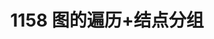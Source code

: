 ---
aliases: []
created: 2022-03-04 12:11:46+08:00
date created: 2023-07-05T11:13:20+08:00
date modified: 2024-01-13T19:21:07+08:00
dg-publish: true
tags: []
title: 1158 图的遍历+结点分组
updated: 2022-03-04 12:12:42+08:00
---